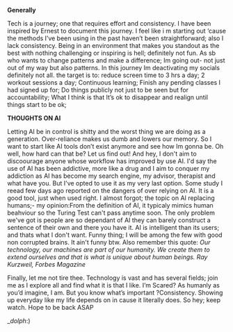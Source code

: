 **Generally**

Tech is a journey; one that requires effort and consistency.
I have been inspired by Ernest to document this journey.
I feel like i m starting out ‘cause the methods I’ve been using in the past haven’t been straightforward; also I lack consistency. 
Being in an environment that makes you standout as the best with nothing challenging or inspiring is hell; definitely not fun. 
As sb who wants to change patterns and make a difference; Im going out- not just out of my way but also patterns. 
In this journey Im deactivating my socials definitely not all.
the target is to:
              reduce screen time to 3 hrs a day;
              2 workout sessions a day;
              Continuous learning;
              Finish any pending classes I had signed up for; 
              Do things publicly not just to be seen but for accountability;
What I think is that It’s ok to disappear and realign until things start to be ok;

**THOUGHTS ON AI**

Letting AI be in control is shitty and the worst thing we are doing as a generation. 
Over-reliance makes us dumb and lowers our memory. 
So I want to start like AI tools don’t exist anymore and see how Im gonna be. Oh well, how hard can that be? Let us find out!
And hey, I don't aim to discoourage anyone whose workflow has improved by use AI. 
I'd say the use of AI has been addictive, more like a drug and I aim to conquer my addiction as AI has become my search engine, my advisor, therapist and what have you. But I've opted to use it as my very last option. 
Some study I reead few days ago reported on the dangers of over relying on AI. It is a good tool, just when used right.
I almost forgot; the topic on AI replacing humans;- my opinion:From the definition of AI, it typicaly mimics human beahviour so the Turing Test can't pass anytime soon. 
The only problem we've got is people are so dependant of AI they can barely construct a sentence of their own and there you have it.
AI is intelligent than its users; and thats what I don't want.
Funny thing; I will be among the few with good non corrupted brains. It ain't funny btw. Also remember this quote:
_Our technology, our machines are part of our humanity. We create them to extend ourselves and that is what is unique about human beings.
Ray Kurzweil, Forbes Magazine_

Finally, let me not tire thee.
Technology is vast and has several fields; join me as I explore all and find what it is that I like. 
I’m Scared? As humanly as you’d imagine, I am. 
But you know what’s important ?Consistency. Showing up everyday like my life depends on in cause it literally does. 
So hey; keep watch. Hope to be back ASAP

__dolph_:)
